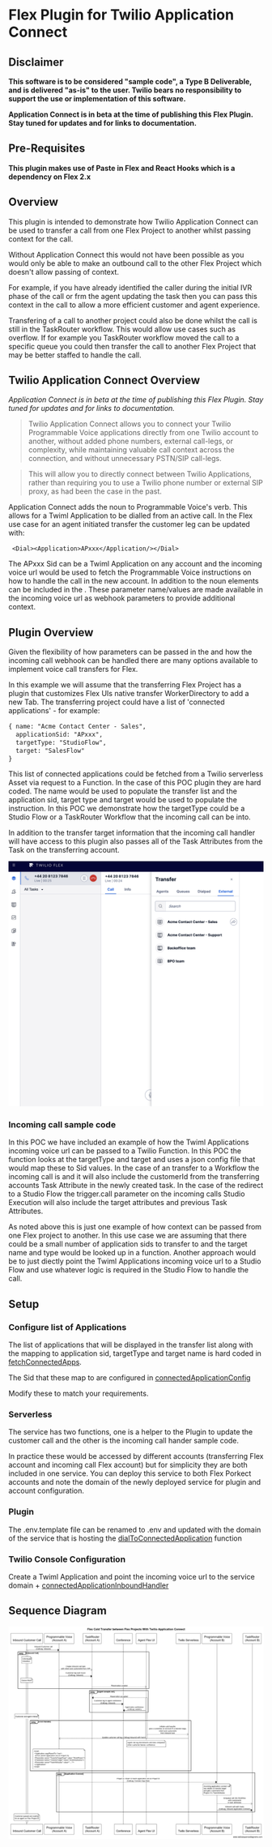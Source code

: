 # Flex Plugin for Twilio Application Connect

## Disclaimer

**This software is to be considered "sample code", a Type B Deliverable, and is delivered "as-is" to the user. Twilio bears no responsibility to support the use or implementation of this software.**

**Application Connect is in beta at the time of publishing this Flex Plugin. Stay tuned for updates and for links to documentation.**

## Pre-Requisites

**This plugin makes use of Paste in Flex and React Hooks which is a dependency on Flex 2.x**

## Overview

This plugin is intended to demonstrate how Twilio Application Connect can be used to transfer a call from one Flex Project to another whilst passing context for the call.

Without Application Connect this would not have been possible as you would only be able to make an outbound call to the other Flex Project which doesn't allow passing of context.

For example, if you have already identified the caller during the initial IVR phase of the call or frm the agent updating the task then you can pass this context in the call to allow a more efficient customer and agent experience.

Transfering of a call to another project could also be done whilst the call is still in the TaskRouter workflow. This would allow use cases such as overflow. If for example you TaskRouter workflow moved the call to a specific queue you could then transfer the call to another Flex Project that may be better staffed to handle the call.

## Twilio Application Connect Overview

_Application Connect is in beta at the time of publishing this Flex Plugin. Stay tuned for updates and for links to documentation._

> Twilio Application Connect allows you to connect your Twilio Programmable Voice applications directly from one Twilio account to another, without added phone numbers, external call-legs, or complexity, while maintaining valuable call context across the connection, and without unnecessary PSTN/SIP call-legs.

> This will allow you to directly connect between Twilio Applications, rather than requiring you to use a Twilio phone number or external SIP proxy, as had been the case in the past.

Application Connect adds the <Application /> noun to Programmable Voice's <Dial /> verb. This allows for a Twiml Application to be dialled from an active call. In the Flex use case for an agent initiated transfer the customer leg can be updated with:

```
 <Dial><Application>APxxx</Application/></Dial>
```

The APxxx Sid can be a Twiml Application on any account and the incoming voice url would be used to fetch the Programmable Voice instructions on how to handle the call in the new account. In addition to the <Application /> noun <Parameter> elements can be included in the <Dial />. These parameter name/values are made available in the incoming voice url as webhook parameters to provide additional context.

## Plugin Overview

Given the flexibility of how parameters can be passed in the <Dial /> and how the incoming call webhook can be handled there are many options available to implement voice call transfers for Flex.

In this example we will assume that the transferring Flex Project has a plugin that customizes Flex UIs native transfer WorkerDirectory to add a new Tab. The transferring project could have a list of 'connected applications' - for example:

```
{ name: "Acme Contact Center - Sales",
  applicationSid: "APxxx",
  targetType: "StudioFlow",
  target: "SalesFlow"
}
```

This list of connected applications could be fetched from a Twilio serverless Asset via request to a Function. In the case of this POC plugin they are hard coded. The name would be used to populate the transfer list and the application sid, target type and target would be used to populate the <Dial /> instruction. In this POC we demonstrate how the targetType could be a Studio Flow or a TaskRouter Workflow that the incoming call can be <Enqueued /> into.

In addition to the transfer target information that the incoming call handler will have access to this plugin also passes all of the Task Attributes from the Task on the transferring account.

<img src="screenshots/transferScreenshot.png"/>

### Incoming call sample code

In this POC we have included an example of how the Twiml Applications incoming voice url can be passed to a Twilio Function. In this POC the function looks at the targetType and target and uses a json config file that would map these to Sid values. In the case of an transfer to a Workflow the incoming call is <Enqueued /> and it will also include the customerId from the transferring accounts Task Attribute in the newly created task.
In the case of the redirect to a Studio Flow the trigger.call parameter on the incoming calls Studio Execution will also include the target attributes and previous Task Attributes.

As noted above this is just one example of how context can be passed from one Flex project to another. In this use case we are assuming that there could be a small number of application sids to transfer to and the target name and type would be looked up in a function. Another approach would be to just diectly point the Twiml Applications incoming voice url to a Studio Flow and use whatever logic is required in the Studio Flow to handle the call.

## Setup

### Configure list of Applications

The list of applications that will be displayed in the transfer list along with the mapping to application sid, targetType and target name is hard coded in [fetchConnectedApps](./src/helpers//fetchConnectedApps.js).

The Sid that these map to are configured in [connectedApplicationConfig](./serverless/connectedApplicationTransfer/assets//connectedApplicationConfig.private.js)

Modify these to match your requirements.

### Serverless

The service has two functions, one is a helper to the Plugin to update the customer call and the other is the incoming call hander sample code.

In practice these would be accessed by different accounts (transferring Flex account and incoming call Flex account) but for simplicity they are both included in one service. You can deploy this service to both Flex Porkect accounts and note the domain of the newly deployed service for plugin and account configuration.

### Plugin

The .env.template file can be renamed to .env and updated with the domain of the service that is hosting the [dialToConnectedApplication](./serverless/connectedApplicationTransfer/functions/dialToConnectedApplication.js) function

### Twilio Console Configuration

Create a Twiml Application and point the incoming voice url to the service domain + [connectedApplicationInboundHandler](./serverless/connectedApplicationTransfer/functions/connectedApplicationInboundHandler.protected.js)

## Sequence Diagram

<img src="screenshots/sequenceDiagram.png"/>
